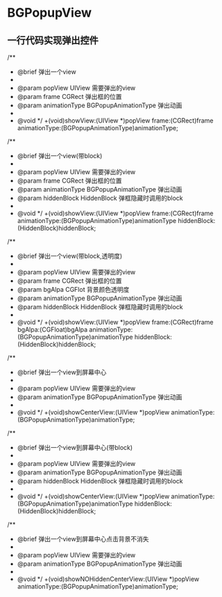 # BGPopupView
## 一行代码实现弹出控件

/**
* @brief 弹出一个view
*
* @param  popView           UIView                需要弹出的view
* @param  frame             CGRect                弹出框的位置
* @param  animationType     BGPopupAnimationType  弹出动画
*
* @void
*/
+(void)showView:(UIView *)popView frame:(CGRect)frame animationType:(BGPopupAnimationType)animationType;

/**
* @brief 弹出一个view(带block)
*
* @param  popView           UIView                需要弹出的view
* @param  frame             CGRect                弹出框的位置
* @param  animationType     BGPopupAnimationType  弹出动画
* @param  hiddenBlock       HiddenBlock           弹框隐藏时调用的block
*
* @void
*/
+(void)showView:(UIView *)popView frame:(CGRect)frame animationType:(BGPopupAnimationType)animationType hiddenBlock:(HiddenBlock)hiddenBlock;

/**
* @brief 弹出一个view(带block,透明度)
*
* @param  popView           UIView                需要弹出的view
* @param  frame             CGRect                弹出框的位置
* @param  bgAlpa            CGFlot                背景颜色透明度
* @param  animationType     BGPopupAnimationType  弹出动画
* @param  hiddenBlock       HiddenBlock           弹框隐藏时调用的block
*
* @void
*/
+(void)showView:(UIView *)popView frame:(CGRect)frame bgAlpa:(CGFloat)bgAlpa animationType:(BGPopupAnimationType)animationType hiddenBlock:(HiddenBlock)hiddenBlock;


/**
* @brief 弹出一个view到屏幕中心
*
* @param  popView           UIView                需要弹出的view
* @param  animationType     BGPopupAnimationType  弹出动画
*
* @void
*/
+(void)showCenterView:(UIView *)popView animationType:(BGPopupAnimationType)animationType;



/**
* @brief 弹出一个view到屏幕中心(带block)
*
* @param  popView           UIView                需要弹出的view
* @param  animationType     BGPopupAnimationType  弹出动画
* @param  hiddenBlock       HiddenBlock           弹框隐藏时调用的block
*
* @void
*/
+(void)showCenterView:(UIView *)popView animationType:(BGPopupAnimationType)animationType hiddenBlock:(HiddenBlock)hiddenBlock;



/**
* @brief 弹出一个view到屏幕中心点击背景不消失
*
* @param  popView           UIView                需要弹出的view
* @param  animationType     BGPopupAnimationType  弹出动画
*
* @void
*/
+(void)showNOHiddenCenterView:(UIView *)popView animationType:(BGPopupAnimationType)animationType;


